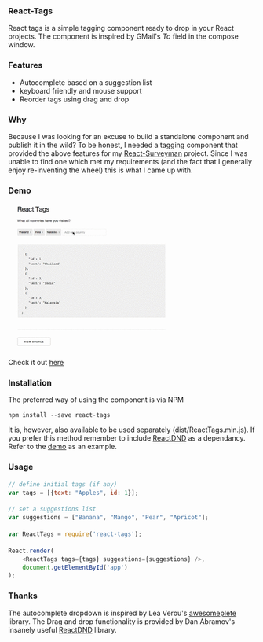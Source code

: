 ### React-Tags

React tags is a simple tagging component ready to drop in your React projects. The component is inspired by GMail's *To* field in the compose window. 

### Features
- Autocomplete based on a suggestion list
- keyboard friendly and mouse support
- Reorder tags using drag and drop


### Why
Because I was looking for an excuse to build a standalone component and publish it in the wild? To be honest, I needed a tagging component that provided the above features for my [React-Surveyman](http://github.com/prakhar1989/react-surveyman) project. Since I was unable to find one which met my requirements (and the fact that I generally enjoy re-inventing the wheel) this is what I came up with.


### Demo

![img](demo.gif)

Check it out [here](http://prakhar.me/react-tags/example)


### Installation
The preferred way of using the component is via NPM

```
npm install --save react-tags
```
It is, however, also available to be used separately (dist/ReactTags.min.js). If you prefer this method remember to include [ReactDND](https://github.com/gaearon/react-dnd) as a dependancy. Refer to the [demo](http://prakhar.me/react-tags) as an example.

### Usage

```javascript
// define initial tags (if any)
var tags = [{text: "Apples", id: 1}];

// set a suggestions list
var suggestions = ["Banana", "Mango", "Pear", "Apricot"];

var ReactTags = require('react-tags');

React.render(
    <ReactTags tags={tags} suggestions={suggestions} />,
    document.getElementById('app')
);
```

### Thanks
The autocomplete dropdown is inspired by Lea Verou's [awesomeplete](https://github.com/LeaVerou/awesomplete) library. The Drag and drop functionality is provided by Dan Abramov's insanely useful [ReactDND](https://github.com/gaearon/react-dnd) library.
